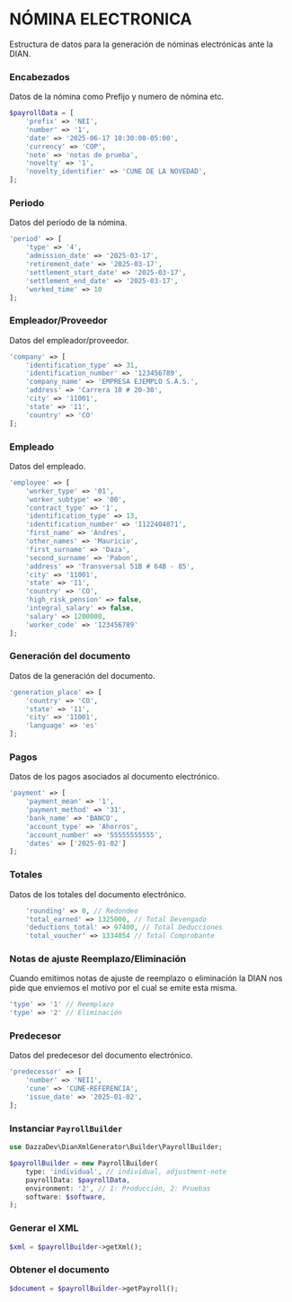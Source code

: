 # NÓMINA ELECTRONICA

Estructura de datos para la generación de nóminas electrónicas ante la DIAN.

### Encabezados

Datos de la nómina como Prefijo y numero de nómina etc.

```php
$payrollData = [
    'prefix' => 'NEI',
    'number' => '1',
    'date' => '2025-06-17 10:30:00-05:00',
    'currency' => 'COP',
    'note' => 'notas de prueba',
    'novelty' => '1',
    'novelty_identifier' => 'CUNE DE LA NOVEDAD',
];
```

### Periodo

Datos del periodo de la nómina.

```php
'period' => [
    'type' => '4',
    'admission_date' => '2025-03-17',
    'retirement_date' => '2025-03-17',
    'settlement_start_date' => '2025-03-17',
    'settlement_end_date' => '2025-03-17',
    'worked_time' => 10
];
```

### Empleador/Proveedor

Datos del empleador/proveedor.

```php
'company' => [
    'identification_type' => 31,
    'identification_number' => '123456789',
    'company_name' => 'EMPRESA EJEMPLO S.A.S.',
    'address' => 'Carrera 10 # 20-30',
    'city' => '11001',
    'state' => '11',
    'country' => 'CO'
];
```

### Empleado

Datos del empleado.

```php
'employee' => [
    'worker_type' => '01',
    'worker_subtype' => '00',
    'contract_type' => '1',
    'identification_type' => 13,
    'identification_number' => '1122404871',
    'first_name' => 'Andres',
    'other_names' => 'Mauricio',
    'first_surname' => 'Daza',
    'second_surname' => 'Pabon',
    'address' => 'Transversal 51B # 64B - 85',
    'city' => '11001',
    'state' => '11',
    'country' => 'CO',
    'high_risk_pension' => false,
    'integral_salary' => false,
    'salary' => 1200000,
    'worker_code' => '123456789'
];
```

### Generación del documento

Datos de la generación del documento.

```php
'generation_place' => [
    'country' => 'CO',
    'state' => '11',
    'city' => '11001',
    'language' => 'es'
];
```

### Pagos

Datos de los pagos asociados al documento electrónico.

```php
'payment' => [
    'payment_mean' => '1',
    'payment_method' => '31',
    'bank_name' => 'BANCO',
    'account_type' => 'Ahorros',
    'account_number' => '55555555555',
    'dates' => ['2025-01-02']
];
```

### Totales

Datos de los totales del documento electrónico.

```php
    'rounding' => 0, // Redondeo
    'total_earned' => 1325000, // Total Devengado
    'deductions_total' => 97400, // Total Deducciones
    'total_voucher' => 1334054 // Total Comprobante
```

### Notas de ajuste Reemplazo/Eliminación

Cuando emitimos notas de ajuste de reemplazo o eliminación la DIAN nos pide que enviemos el motivo por el cual se emite esta misma.

```php
'type' => '1' // Reemplazo
'type' => '2' // Eliminación
```

### Predecesor

Datos del predecesor del documento electrónico.

```php
'predecessor' => [
    'number' => 'NEI1',
    'cune' => 'CUNE-REFERENCIA',
    'issue_date' => '2025-01-02',
];
```

### Instanciar `PayrollBuilder`

```php
use DazzaDev\DianXmlGenerator\Builder\PayrollBuilder;

$payrollBuilder = new PayrollBuilder(
    type: 'individual', // individual, adjustment-note
    payrollData: $payrollData,
    environment: '2', // 1: Producción, 2: Pruebas
    software: $software,
);
```

### Generar el XML

```php
$xml = $payrollBuilder->getXml();
```

### Obtener el documento

```php
$document = $payrollBuilder->getPayroll();
```
